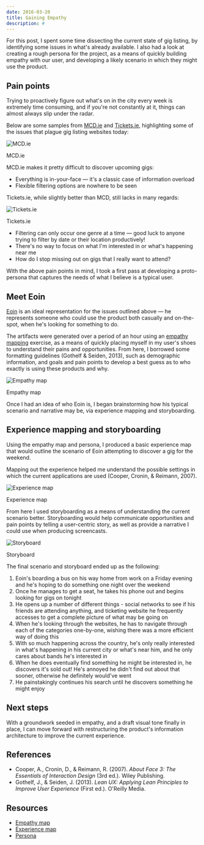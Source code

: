 ```yaml
---
date: 2016-03-20
title: Gaining Empathy
description: #
---
```


For this post, I spent some time dissecting the current state of gig listing, by
identifying some issues in what's already available. I also had a look at
creating a rough persona for the project, as a means of quickly building empathy
with our user, and developing a likely scenario in which they might use the
product.

## Pain points

Trying to proactively figure out what's on in the city every week is extremely
time consuming, and if you're not constantly at it, things can almost always
slip under the radar.

Below are some samples from [MCD.ie](http://www.mcd.ie/listings/) and
[Tickets.ie](http://www.tickets.ie/events.aspx/category/Music/1), highlighting
some of the issues that plague gig listing websites today:

![MCD.ie](../images/gaining-empathy/MCD.png)

<figcaption>MCD.ie</figcaption>

MCD.ie makes it pretty difficult to discover upcoming gigs:

- Everything is in-your-face — it's a classic case of information overload
- Flexible filtering options are nowhere to be seen

Tickets.ie, while slightly better than MCD, still lacks in many regards:

![Tickets.ie](../images/gaining-empathy/Tickets.ie.png)

<figcaption>Tickets.ie</figcaption>

- Filtering can only occur one genre at a time — good luck to anyone trying to
  filter by date or their location productively!
- There's no way to focus on what I'm interested in or what's happening near me
- How do I stop missing out on gigs that I really want to attend?

With the above pain points in mind, I took a first pass at developing a
proto-persona that captures the needs of what I believe is a typical user.

## Meet Eoin

[Eoin](https://drive.google.com/open?id=0BzA9UyHASmcNNlhldnFENlJOUmc) is an
ideal representation for the issues outlined above — he represents someone who
could use the product both casually and on-the-spot, when he's looking for
something to do.

The artifacts were generated over a period of an hour using an
[empathy mapping](https://dschool.stanford.edu/wp-content/themes/dschool/method-cards/empathy-map.pdf)
exercise, as a means of quickly placing myself in my user's shoes to understand
their pains and opportunities. From here, I borrowed some formatting guidelines
(Gothelf & Seiden, 2013), such as demographic information, and goals and pain
points to develop a best guess as to who exactly is using these products and
why.

![Empathy map](../images/gaining-empathy/Empathy-map.jpg)

<figcaption>Empathy map</figcaption>

Once I had an idea of who Eoin is, I began brainstorming how his typical
scenario and narrative may be, via experience mapping and storyboarding.

## Experience mapping and storyboarding

Using the empathy map and persona, I produced a basic experience map that would
outline the scenario of Eoin attempting to discover a gig for the weekend.

Mapping out the experience helped me understand the possible settings in which
the current applications are used (Cooper, Cronin, & Reimann, 2007).

![Experience map](../images/gaining-empathy/Experience-map.jpg)

<figcaption>Experience map</figcaption>

From here I used storyboarding as a means of understanding the current scenario
better. Storyboarding would help communicate opportunities and pain points by
telling a user-centric story, as well as provide a narrative I could use when
producing screencasts.

![Storyboard](../images/gaining-empathy/Storyboard.jpg)

<figcaption>Storyboard</figcaption>

The final scenario and storyboard ended up as the following:

1. Eoin's boarding a bus on his way home from work on a Friday evening and he's
   hoping to do something one night over the weekend
2. Once he manages to get a seat, he takes his phone out and begins looking for
   gigs on tonight
3. He opens up a number of different things - social networks to see if his
   friends are attending anything, and ticketing website he frequently accesses
   to get a complete picture of what may be going on
4. When he's looking through the websites, he has to navigate through each of
   the categories one-by-one, wishing there was a more efficient way of doing
   this
5. With so much happening across the country, he's only really interested in
   what's happening in his current city or what's near him, and he only cares
   about bands he's interested in
6. When he does eventually find something he might be interested in, he
   discovers it's sold out! He's annoyed he didn't find out about that sooner,
   otherwise he definitely would've went
7. He painstakingly continues his search until he discovers something he might
   enjoy

## Next steps

With a groundwork seeded in empathy, and a draft visual tone finally in place, I
can move forward with restructuring the product's information architecture to
improve the current experience.

## References

- Cooper, A., Cronin, D., & Reimann, R. (2007). _About Face 3: The Essentials of
  Interaction Design_ (3rd ed.). Wiley Publishing.
- Gothelf, J., & Seiden, J. (2013). _Lean UX: Applying Lean Principles to
  Improve User Experience_ (First ed.). O'Reilly Media.

## Resources

- [Empathy map](https://drive.google.com/open?id=1khtyToAAB-aDxGTFHV9nsUqCNZ5flrX0AA)
- [Experience map](https://drive.google.com/open?id=1KEw7yeCZFdgINj0N_u0EtsAZgEnSSR9dcA)
- [Persona](https://drive.google.com/open?id=0BzA9UyHASmcNNlhldnFENlJOUmc)
